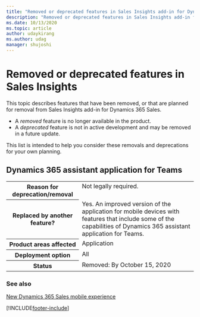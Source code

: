 ```yaml
---
title: "Removed or deprecated features in Sales Insights add-in for Dynamics 365 Sales | MicrosoftDocs"
description: "Removed or deprecated features in Sales Insights add-in for Dynamics 365 Sales"
ms.date: 10/13/2020
ms.topic: article
author: udaykirang
ms.author: udag
manager: shujoshi
---
```

# Removed or deprecated features in Sales Insights

This topic describes features that have been removed, or that are planned for removal from Sales Insights add-in for Dynamics 365 Sales.

- A *removed* feature is no longer available in the product.
- A *deprecated* feature is not in active development and may be removed in a future update.

This list is intended to help you consider these removals and deprecations for your own planning.

## Dynamics 365 assistant application for Teams

<table>
<tr>
<th>Reason for deprecation/removal</th>
<td valign="top">Not legally required.</td>
</tr>
<tr>
<th>Replaced by another feature?</th>
<td valign="top">Yes. An improved version of the application for mobile devices with features that include some of the capabilities of Dynamics 365 assistant application for Teams.</td>
</tr>
<tr>
<th>Product areas affected</th>
<td valign="top">Application</td>
</tr>
<tr>
<th>Deployment option</th>
<td valign="top">All</td>
</tr>
<tr>
<th>Status</th>
<td valign="top">Removed: By October 15, 2020</td>
</tr>
</table>

### See also

[New Dynamics 365 Sales mobile experience](/dynamics365-release-plan/2020wave2/sales/dynamics365-sales/new-dynamics-365-sales-mobile-experience) 


[!INCLUDE[footer-include](../includes/footer-banner.md)]
